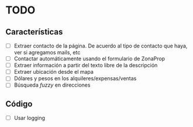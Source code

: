 # TODO

## Características
- [ ] Extraer contacto de la página. De acuerdo al tipo de contacto que haya, ver si agregamos mails, etc
- [ ] Contactar automáticamente usando el formulario de ZonaProp
- [ ] Extraer información a partir del texto libre de la descripción
- [ ] Extraer ubicación desde el mapa
- [ ] Dólares y pesos en los alquileres/expensas/ventas
- [ ] Búsqueda *fuzzy* en direcciones

## Código
- [ ] Usar logging
